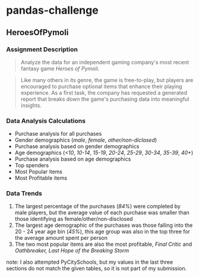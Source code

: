 # pandas-challenge

## HeroesOfPymoli 

### Assignment Description
>Analyze the data for an independent gaming company's most recent fantasy game *Heroes of Pymoli*.

>Like many others in its genre, the game is free-to-play, but players are encouraged to purchase optional items that enhance their playing experience. As a first task, the company has requested a generated report that breaks down the game's purchasing data into meaningful insights.

### Data Analysis Calculations
* Purchase analysis for all purchases
* Gender demographics (*male*, *female*, *other/non-diclased*)
* Purchase analysis based on gender demographics
* Age demographics (*<10*, *10-14*, *15-19*, *20-24*, *25-29*, *30-34*, *35-39*, *40+*)
* Purchase analysis based on age demographics
* Top spenders
* Most Popular items
* Most Profitable items

### Data Trends
1. The largest percentage of the purchases (*84%*) were completed by male players, but the average value of each purchase was smaller than those identifying as female/other/non-disclosed
1. The largest age demographic of the purchases was those falling into the 20 - 24 year age bin (*45%*), this age group was also in the top three for the average amount spent per person
1. The two most popular items are also the most profitable, *Final Critic* and *Oathbreaker, Last Hope of the Breaking Storm*

note: I also attempted PyCitySchools, but my values in the last three sections do not match the given tables, so it is not part of my submission.
